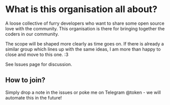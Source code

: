 # What is this organisation all about?

A loose collective of furry developers who want to share some open source love with the community. This organisation is there for bringing together the coders in our community.

The scope will be shaped more clearly as time goes on. If there is already a similar group which lines up with the same ideas, I am more than happy to close and move to this one. :3

See Issues page for discussion.

## How to join?

Simply drop a note in the issues or poke me on Telegram @token - we will automate this in the future!

